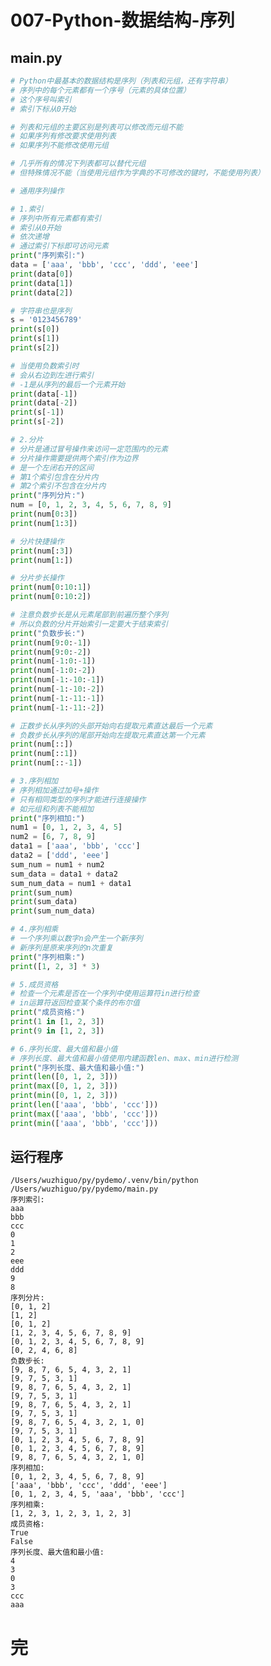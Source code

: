 # 007-Python-数据结构-序列

## main.py

```python
# Python中最基本的数据结构是序列（列表和元组，还有字符串）
# 序列中的每个元素都有一个序号（元素的具体位置）
# 这个序号叫索引
# 索引下标从0开始

# 列表和元组的主要区别是列表可以修改而元组不能
# 如果序列有修改要求使用列表
# 如果序列不能修改使用元组

# 几乎所有的情况下列表都可以替代元组
# 但特殊情况不能（当使用元组作为字典的不可修改的键时，不能使用列表）

# 通用序列操作

# 1.索引
# 序列中所有元素都有索引
# 索引从0开始
# 依次递增
# 通过索引下标即可访问元素
print("序列索引:")
data = ['aaa', 'bbb', 'ccc', 'ddd', 'eee']
print(data[0])
print(data[1])
print(data[2])

# 字符串也是序列
s = '0123456789'
print(s[0])
print(s[1])
print(s[2])

# 当使用负数索引时
# 会从右边到左进行索引
# -1是从序列的最后一个元素开始
print(data[-1])
print(data[-2])
print(s[-1])
print(s[-2])

# 2.分片
# 分片是通过冒号操作来访问一定范围内的元素
# 分片操作需要提供两个索引作为边界
# 是一个左闭右开的区间
# 第1个索引包含在分片内
# 第2个索引不包含在分片内
print("序列分片:")
num = [0, 1, 2, 3, 4, 5, 6, 7, 8, 9]
print(num[0:3])
print(num[1:3])

# 分片快捷操作
print(num[:3])
print(num[1:])

# 分片步长操作
print(num[0:10:1])
print(num[0:10:2])

# 注意负数步长是从元素尾部到前遍历整个序列
# 所以负数的分片开始索引一定要大于结束索引
print("负数步长:")
print(num[9:0:-1])
print(num[9:0:-2])
print(num[-1:0:-1])
print(num[-1:0:-2])
print(num[-1:-10:-1])
print(num[-1:-10:-2])
print(num[-1:-11:-1])
print(num[-1:-11:-2])

# 正数步长从序列的头部开始向右提取元素直达最后一个元素
# 负数步长从序列的尾部开始向左提取元素直达第一个元素
print(num[::])
print(num[::1])
print(num[::-1])

# 3.序列相加
# 序列相加通过加号+操作
# 只有相同类型的序列才能进行连接操作
# 如元组和列表不能相加
print("序列相加:")
num1 = [0, 1, 2, 3, 4, 5]
num2 = [6, 7, 8, 9]
data1 = ['aaa', 'bbb', 'ccc']
data2 = ['ddd', 'eee']
sum_num = num1 + num2
sum_data = data1 + data2
sum_num_data = num1 + data1
print(sum_num)
print(sum_data)
print(sum_num_data)

# 4.序列相乘
# 一个序列乘以数字n会产生一个新序列
# 新序列是原来序列的n次重复
print("序列相乘:")
print([1, 2, 3] * 3)

# 5.成员资格
# 检查一个元素是否在一个序列中使用运算符in进行检查
# in运算符返回检查某个条件的布尔值
print("成员资格:")
print(1 in [1, 2, 3])
print(9 in [1, 2, 3])

# 6.序列长度、最大值和最小值
# 序列长度、最大值和最小值使用内建函数len、max、min进行检测
print("序列长度、最大值和最小值:")
print(len([0, 1, 2, 3]))
print(max([0, 1, 2, 3]))
print(min([0, 1, 2, 3]))
print(len(['aaa', 'bbb', 'ccc']))
print(max(['aaa', 'bbb', 'ccc']))
print(min(['aaa', 'bbb', 'ccc']))

```

## 运行程序

    /Users/wuzhiguo/py/pydemo/.venv/bin/python /Users/wuzhiguo/py/pydemo/main.py 
    序列索引:
    aaa
    bbb
    ccc
    0
    1
    2
    eee
    ddd
    9
    8
    序列分片:
    [0, 1, 2]
    [1, 2]
    [0, 1, 2]
    [1, 2, 3, 4, 5, 6, 7, 8, 9]
    [0, 1, 2, 3, 4, 5, 6, 7, 8, 9]
    [0, 2, 4, 6, 8]
    负数步长:
    [9, 8, 7, 6, 5, 4, 3, 2, 1]
    [9, 7, 5, 3, 1]
    [9, 8, 7, 6, 5, 4, 3, 2, 1]
    [9, 7, 5, 3, 1]
    [9, 8, 7, 6, 5, 4, 3, 2, 1]
    [9, 7, 5, 3, 1]
    [9, 8, 7, 6, 5, 4, 3, 2, 1, 0]
    [9, 7, 5, 3, 1]
    [0, 1, 2, 3, 4, 5, 6, 7, 8, 9]
    [0, 1, 2, 3, 4, 5, 6, 7, 8, 9]
    [9, 8, 7, 6, 5, 4, 3, 2, 1, 0]
    序列相加:
    [0, 1, 2, 3, 4, 5, 6, 7, 8, 9]
    ['aaa', 'bbb', 'ccc', 'ddd', 'eee']
    [0, 1, 2, 3, 4, 5, 'aaa', 'bbb', 'ccc']
    序列相乘:
    [1, 2, 3, 1, 2, 3, 1, 2, 3]
    成员资格:
    True
    False
    序列长度、最大值和最小值:
    4
    3
    0
    3
    ccc
    aaa


# 完